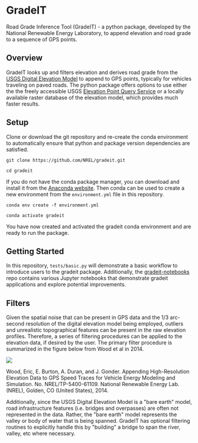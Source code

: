# GradeIT
Road Grade Inference Tool (GradeIT) - a python package, developed by the National Renewable Energy Laboratory, 
to append elevation and road grade to a sequence of GPS points.

## Overview
GradeIT looks up and filters elevation and derives road grade from the 
[USGS Digital Elevation Model](https://www.usgs.gov/core-science-systems/ngp/3dep) to append to GPS points, typically 
for vehicles traveling on paved roads. The python package offers options to use either the the freely accessible USGS
[Elevation Point Query Service](https://nationalmap.gov/epqs/) or a locally available raster database of the elevation 
model, which provides much faster results.

## Setup
Clone or download the git repository and re-create the conda environment to automatically ensure that python and package 
version dependencies are satisfied.

```git clone https://github.com/NREL/gradeit.git```

```cd gradeit```

If you do not have the conda package manager, you can download and install it from the 
[Anaconda website](https://www.anaconda.com/). Then conda can be used to create a new environment from the 
```environment.yml``` file in this repository.

```conda env create -f environment.yml```

```conda activate gradeit```

You have now created and activated the gradeit conda environment and are ready to run the package.

## Getting Started
In this repository, `tests/basic.py` will demonstrate a basic workflow to introduce users to the gradeit package. Additionally, the [gradeit-notebooks](https://github.com/NREL/gradeit-notebooks) repo contains various Jupyter notebooks that demonstrate gradeit applications and explore potential improvements.

## Filters
Given the spatial noise that can be present in GPS data and the 1/3 arc-second resolution of the digital elevation
model being employed, outliers and unrealistic topographical features can be present in the raw elevation profiles. 
Therefore, a series of filtering procedures can be applied to the elevation data, if desired by the user. The primary
filter procedure is summarized in the figure below from Wood et al in 2014.

<img src="docs/imgs/grade_filters.png">

Wood, Eric, E. Burton, A. Duran, and J. Gonder. Appending High-Resolution Elevation Data to GPS Speed Traces for 
Vehicle Energy Modeling and Simulation. No. NREL/TP-5400-61109. National Renewable Energy Lab.(NREL), Golden, CO 
(United States), 2014.

Additionally, since the USGS Digital Elevation Model is a "bare earth" model, road infrastructure features (i.e. 
bridges and overpasses) are often not represented in the data. Rather, the "bare earth" model represents the valley or
body of water that is being spanned. GradeIT has optional filtering routines to explicitly handle this by
"building" a bridge to span the river, valley, etc where necessary.